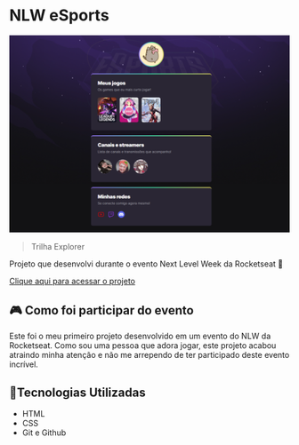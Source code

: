 # NLW eSports

![preview](./assets/preview.png)

> Trilha Explorer 

Projeto que desenvolvi durante o evento Next Level Week da Rocketseat 🚀

[Clique aqui para acessar o projeto](https://kytexz.github.io/nlw-esports-explorer/)


## 🎮 Como foi participar do evento
Este foi o meu primeiro projeto desenvolvido em um evento do NLW da Rocketseat. Como sou uma pessoa que adora jogar, este projeto acabou atraindo minha atenção e não me arrependo de ter participado deste evento incrível.

## 🔨Tecnologias Utilizadas
- HTML
- CSS
- Git e Github